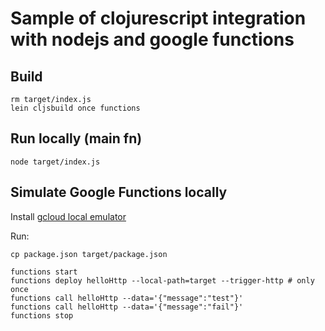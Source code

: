 # Sample of clojurescript integration with nodejs and google functions 

## Build

    rm target/index.js
    lein cljsbuild once functions


## Run locally (main fn)

    node target/index.js

## Simulate Google Functions locally

Install [gcloud local emulator](https://cloud.google.com/functions/docs/emulator)

Run:

    cp package.json target/package.json

    functions start
    functions deploy helloHttp --local-path=target --trigger-http # only once
    functions call helloHttp --data='{"message":"test"}'
    functions call helloHttp --data='{"message":"fail"}'
    functions stop

